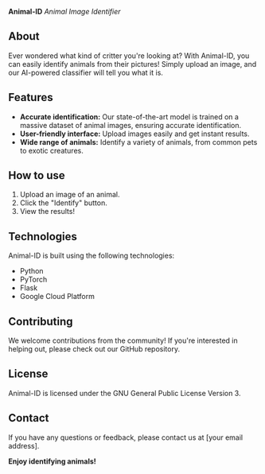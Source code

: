 **Animal-ID**
*Animal Image Identifier*

**About**
---------------------

Ever wondered what kind of critter you're looking at? With Animal-ID, you can easily identify animals from their pictures! Simply upload an image, and our AI-powered classifier will tell you what it is.

**Features**
---------------------

* **Accurate identification:** Our state-of-the-art model is trained on a massive dataset of animal images, ensuring accurate identification.
* **User-friendly interface:** Upload images easily and get instant results.
* **Wide range of animals:** Identify a variety of animals, from common pets to exotic creatures.

**How to use**
---------------------

1. Upload an image of an animal.
2. Click the "Identify" button.
3. View the results!

**Technologies**
---------------------

Animal-ID is built using the following technologies:

* Python
* PyTorch
* Flask
* Google Cloud Platform

**Contributing**
---------------------

We welcome contributions from the community! If you're interested in helping out, please check out our GitHub repository.

**License**
---------------------

Animal-ID is licensed under the GNU General Public License Version 3.

**Contact**
---------------------

If you have any questions or feedback, please contact us at [your email address].

**Enjoy identifying animals!**
